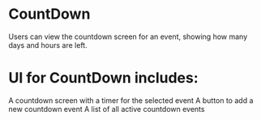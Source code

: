 # CountDown
Users can view the countdown screen for an event, showing how many days and hours are left.

# UI for CountDown includes:

A countdown screen with a timer for the selected event
A button to add a new countdown event
A list of all active countdown events

